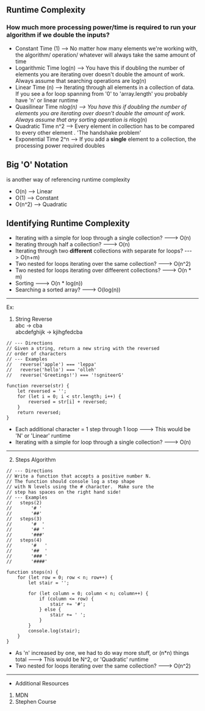 ## Runtime Complexity

### How much more processing power/time is required to run your algorithm if we double the inputs?

- Constant Time (1) -->  No matter how many elements we're working with, the algorithm/ operation/ whatever will always take the same amount of time
- Logarithmic Time log(n) --> You have this if doubling the number of elements you are iterating over doesn't double the amount of work. Always assume that searching operations are log(n)
- Linear Time (n) -->  Iterating through all elements in a collection of data. If you see a for loop spanning from '0' to 'array.length' you probably have 'n' or linear runtime
- Quasilinear Time n*log(n) --> You have this if doubling the number of elements you are iterating over doesn't double the amount of work. Always assume that any sorting operation is n*log(n)
- Quadratic Time n^2 --> Every element in collection has to be compared to every other element . 'The handshake problem'
- Exponential Time 2^n --> If you add a **single** element to a collection, the processing power required doubles



## Big 'O' Notation
is another way of referencing runtime complexity
- O(n) --> Linear
- O(1) --> Constant
- O(n^2) --> Quadratic



## Identifying Runtime Complexity
- Iterating with a simple for loop through a single collection? ---> O(n)
- Iterating through half a collection? ---> O(n)
- Iterating through two **different** collections with separate for loops? ---> O(n+m)
- Two nested for loops iterating over the same collection? ---> O(n^2)
- Two nested for loops iterating over diffeerent collections? ---> O(n * m)
- Sorting ---> O(n * log(n))
- Searching a sorted array? ---> O(log(n))

___
Ex:<br>
1. String Reverse<br>
abc -> cba<br>
abcdefghijk -> kjihgfedcba<br>

```
// --- Directions
// Given a string, return a new string with the reversed
// order of characters
// --- Examples
//   reverse('apple') === 'leppa'
//   reverse('hello') === 'olleh'
//   reverse('Greetings!') === '!sgniteerG'

function reverse(str) {
    let reversed = '';
    for (let i = 0; i < str.length; i++) {
        reversed = str[i] + reversed;
    }
    return reversed;
}
```

- Each additional character = 1 step through 1 loop    --->   This would be 'N' or 'Linear' runtime
- Iterating with a simple for loop through a single collection? ---> O(n)
___
2. Steps Algorithm

```
// --- Directions
// Write a function that accepts a positive number N.
// The function should console log a step shape
// with N levels using the # character.  Make sure the
// step has spaces on the right hand side!
// --- Examples
//   steps(2)
//       '# '
//       '##'
//   steps(3)
//       '#  '
//       '## '
//       '###'
//   steps(4)
//       '#   '
//       '##  '
//       '### '
//       '####'

function steps(n) {
    for (let row = 0; row < n; row++) {
        let stair = '';

        for (let column = 0; column < n; column++) {
            if (column <= row) {
                stair += '#';
            } else {
                stair += ' ';
            }
        }
        console.log(stair);
    }
}
```
- As 'n' increased by one, we had to do way more stuff, or (n*n) things total --->  This would be N^2, or 'Quadratic' runtime
- Two nested for loops iterating over the same collection? ---> O(n^2)
___





* Additional Resources
1. MDN
2. Stephen Course